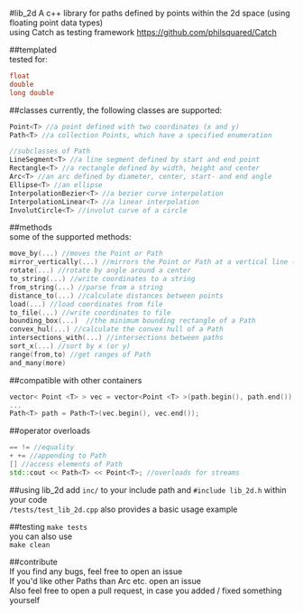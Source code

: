 #lib_2d
A c++ library for paths defined by points within the 2d space (using floating point data types)  
using Catch as testing framework https://github.com/philsquared/Catch  



##templated  
tested for:  

```cpp
float  
double  
long double
```


##classes
currently, the following classes are supported:  

```cpp
Point<T> //a point defined with two coordinates (x and y)  
Path<T> //a collection Points, which have a specified enumeration

//subclasses of Path
LineSegment<T> //a line segment defined by start and end point
Rectangle<T> //a rectangle defined by width, height and center
Arc<T> //an arc defined by diameter, center, start- and end angle
Ellipse<T> //an ellipse
InterpolationBezier<T> //a bezier curve interpolation  
InterpolationLinear<T> //a linear interpolation
InvolutCircle<T> //involut curve of a circle
```


##methods  
some of the supported methods:  

```cpp
move_by(...) //moves the Point or Path  
mirror_vertically(...) //mirrors the Point or Path at a vertical line (horizontally and point also supported)  
rotate(...) //rotate by angle around a center  
to_string(...) //write coordinates to a string  
from_string(...) //parse from a string
distance_to(...) //calculate distances between points
load(...) //load coordinates from file
to_file(...) //write coordinates to file  
bounding_box(...)  //the minimum bounding rectangle of a Path  
convex_hul(...) //calculate the convex hull of a Path  
intersections_with(...) //intersections between paths  
sort_x(...) //sort by x (or y)  
range(from,to) //get ranges of Path
and_many(more)  
```  


##compatible with other containers  

```cpp
vector< Point <T> > vec = vector<Point <T> >(path.begin(), path.end());  
...  
Path<T> path = Path<T>(vec.begin(), vec.end());
```  


##operator overloads  

```cpp
== != //equality  
+ += //appending to Path  
[] //access elements of Path
std::cout << Path<T> << Point<T>; //overloads for streams
```  



##using lib_2d
add `inc/` to your include path and `#include lib_2d.h` within your code  
`/tests/test_lib_2d.cpp` also provides a basic usage example



##testing
`make tests`  
you can also use  
`make clean`  



##contribute  
If you find any bugs, feel free to open an issue  
If you'd like other Paths than Arc etc. open an issue  
Also feel free to open a pull request, in case you added / fixed something yourself
